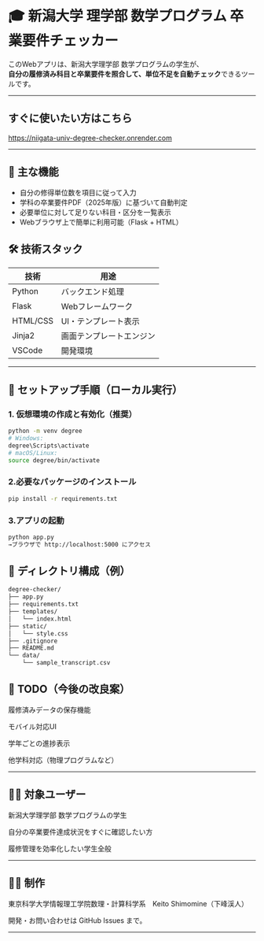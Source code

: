 # 🎓 新潟大学 理学部 数学プログラム 卒業要件チェッカー

このWebアプリは、新潟大学理学部 数学プログラムの学生が、  
**自分の履修済み科目と卒業要件を照合して、単位不足を自動チェック**できるツールです。

---

## すぐに使いたい方はこちら

https://niigata-univ-degree-checker.onrender.com

---
## 📌 主な機能

- 自分の修得単位数を項目に従って入力
- 学科の卒業要件PDF（2025年版）に基づいて自動判定
- 必要単位に対して足りない科目・区分を一覧表示
- Webブラウザ上で簡単に利用可能（Flask + HTML）


## 🛠️ 技術スタック

| 技術        | 用途                   |
|-------------|------------------------|
| Python      | バックエンド処理       |
| Flask       | Webフレームワーク      |
| HTML/CSS    | UI・テンプレート表示    |
| Jinja2      | 画面テンプレートエンジン |
| VSCode      | 開発環境               |

---

## 🚀 セットアップ手順（ローカル実行）
### 1. 仮想環境の作成と有効化（推奨）

```bash
python -m venv degree
# Windows:
degree\Scripts\activate
# macOS/Linux:
source degree/bin/activate

```

### 2.必要なパッケージのインストール

```bash
pip install -r requirements.txt

```

### 3.アプリの起動
```bash
python app.py
→ブラウザで http://localhost:5000 にアクセス

```

## 📁 ディレクトリ構成（例）
```bash
degree-checker/
├── app.py
├── requirements.txt
├── templates/
│   └── index.html
├── static/
│   └── style.css
├── .gitignore
├── README.md
└── data/
    └── sample_transcript.csv

```

## 📝 TODO（今後の改良案）
履修済みデータの保存機能

モバイル対応UI

学年ごとの進捗表示

他学科対応（物理プログラムなど）

---

## 🧑‍💻 対象ユーザー
新潟大学理学部 数学プログラムの学生

自分の卒業要件達成状況をすぐに確認したい方

履修管理を効率化したい学生全般

---

## 🙋‍♂️ 制作
東京科学大学情報理工学院数理・計算科学系　Keito Shimomine（下峰渓人）

開発・お問い合わせは GitHub Issues まで。

---

